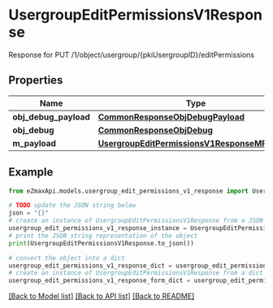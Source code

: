 # UsergroupEditPermissionsV1Response

Response for PUT /1/object/usergroup/{pkiUsergroupID}/editPermissions

## Properties

Name | Type | Description | Notes
------------ | ------------- | ------------- | -------------
**obj_debug_payload** | [**CommonResponseObjDebugPayload**](CommonResponseObjDebugPayload.md) |  | 
**obj_debug** | [**CommonResponseObjDebug**](CommonResponseObjDebug.md) |  | [optional] 
**m_payload** | [**UsergroupEditPermissionsV1ResponseMPayload**](UsergroupEditPermissionsV1ResponseMPayload.md) |  | 

## Example

```python
from eZmaxApi.models.usergroup_edit_permissions_v1_response import UsergroupEditPermissionsV1Response

# TODO update the JSON string below
json = "{}"
# create an instance of UsergroupEditPermissionsV1Response from a JSON string
usergroup_edit_permissions_v1_response_instance = UsergroupEditPermissionsV1Response.from_json(json)
# print the JSON string representation of the object
print(UsergroupEditPermissionsV1Response.to_json())

# convert the object into a dict
usergroup_edit_permissions_v1_response_dict = usergroup_edit_permissions_v1_response_instance.to_dict()
# create an instance of UsergroupEditPermissionsV1Response from a dict
usergroup_edit_permissions_v1_response_form_dict = usergroup_edit_permissions_v1_response.from_dict(usergroup_edit_permissions_v1_response_dict)
```
[[Back to Model list]](../README.md#documentation-for-models) [[Back to API list]](../README.md#documentation-for-api-endpoints) [[Back to README]](../README.md)


